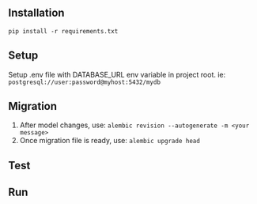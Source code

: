 ## Installation
`pip install -r requirements.txt`

## Setup
Setup .env file with DATABASE_URL env variable in project root.
ie: `postgresql://user:password@myhost:5432/mydb`

## Migration
1. After model changes, use: `alembic revision --autogenerate -m <your message>`
2. Once migration file is ready, use: `alembic upgrade head`

## Test


## Run
